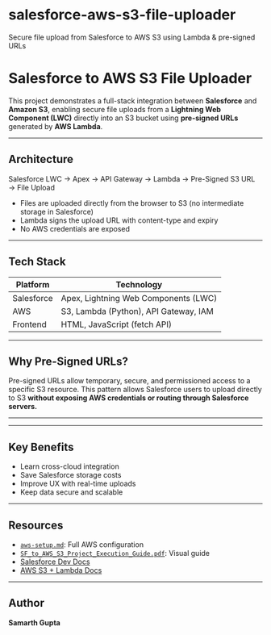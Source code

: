 # salesforce-aws-s3-file-uploader
Secure file upload from Salesforce to AWS S3 using Lambda &amp; pre-signed URLs


# Salesforce to AWS S3 File Uploader

This project demonstrates a full-stack integration between **Salesforce** and **Amazon S3**, enabling secure file uploads from a **Lightning Web Component (LWC)** directly into an S3 bucket using **pre-signed URLs** generated by **AWS Lambda**.

---

## Architecture
Salesforce LWC → Apex → API Gateway → Lambda → Pre-Signed S3 URL → File Upload



-  Files are uploaded directly from the browser to S3 (no intermediate storage in Salesforce)
-  Lambda signs the upload URL with content-type and expiry
-  No AWS credentials are exposed

---

## Tech Stack

| Platform     | Technology                           |
|--------------|---------------------------------------|
| Salesforce   | Apex, Lightning Web Components (LWC) |
| AWS          | S3, Lambda (Python), API Gateway, IAM|
| Frontend     | HTML, JavaScript (fetch API)         |

---

## Why Pre-Signed URLs?

Pre-signed URLs allow temporary, secure, and permissioned access to a specific S3 resource. This pattern allows Salesforce users to upload directly to S3 **without exposing AWS credentials or routing through Salesforce servers.**

---
---

## Key Benefits

-  Learn cross-cloud integration
-  Save Salesforce storage costs
-  Improve UX with real-time uploads
-  Keep data secure and scalable

---

##  Resources

- [`aws-setup.md`](aws-setup.md): Full AWS configuration
- [`SF_to_AWS_S3_Project_Execution_Guide.pdf`](SF_to_AWS_S3_Project_Execution_Guide.pdf): Visual guide
- [Salesforce Dev Docs](https://developer.salesforce.com/)
- [AWS S3 + Lambda Docs](https://docs.aws.amazon.com/)

---

## Author
**Samarth Gupta**  
